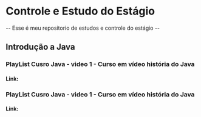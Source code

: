 # Controle e Estudo do Estágio 
 -- Esse é meu repositorio de estudos e controle do estágio --
 
 ## Introdução a Java
 
 ### PlayList Cusro Java - video 1 - Curso em vídeo história do Java
 #### Link:

 ### PlayList Cusro Java - video 1 - Curso em vídeo história do Java
 #### Link:

